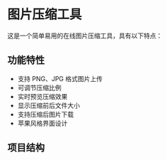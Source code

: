 # 图片压缩工具

这是一个简单易用的在线图片压缩工具，具有以下特点：

## 功能特性
- 支持 PNG、JPG 格式图片上传
- 可调节压缩比例
- 实时预览压缩效果
- 显示压缩前后文件大小
- 支持压缩后图片下载
- 苹果风格界面设计

## 项目结构 